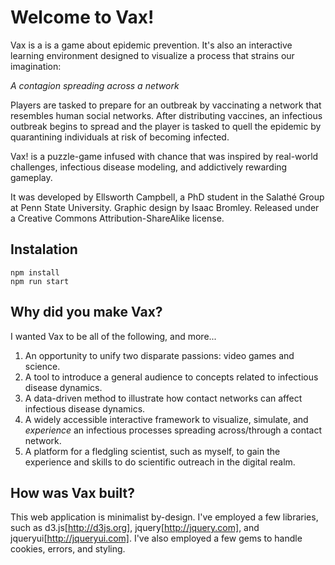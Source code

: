 # Welcome to Vax!

Vax is a is a game about epidemic prevention. It's also an interactive learning
environment designed to visualize a process that strains our imagination:

_A contagion spreading across a network_

Players are tasked to prepare for an outbreak by vaccinating a network that
resembles human social networks. After distributing vaccines, an infectious
outbreak begins to spread and the player is tasked to quell the epidemic by
quarantining individuals at risk of becoming infected.

Vax! is a puzzle-game infused with chance that was inspired by real-world
challenges, infectious disease modeling, and addictively rewarding gameplay.

It was developed by Ellsworth Campbell, a PhD student in the Salathé Group
at Penn State University. Graphic design by Isaac Bromley. Released under a
Creative Commons Attribution-ShareAlike license.

## Instalation

```
npm install
npm run start
```

## Why did you make Vax?

I wanted Vax to be all of the following, and more...

1. An opportunity to unify two disparate passions: video games and science.
2. A tool to introduce a general audience to concepts related to infectious disease dynamics.
3. A data-driven method to illustrate how contact networks can affect infectious disease dynamics.
4. A widely accessible interactive framework to visualize, simulate, and _experience_ an infectious processes spreading across/through a contact network.
5. A platform for a fledgling scientist, such as myself, to gain the experience and skills to do scientific outreach in the digital realm.

## How was Vax built?

This web application is minimalist by-design. I've employed a few libraries, such as d3.js[http://d3js.org], jquery[http://jquery.com], and jqueryui[http://jqueryui.com]. I've also employed a few gems to handle cookies, errors, and styling.
